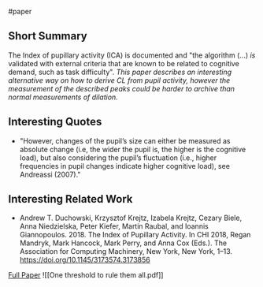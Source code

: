 #paper 

## Short Summary ##
The Index of pupillary activity (ICA) is documented and "the algorithm (...) *is* validated with external criteria that are known to be related to cognitive demand, such as task difficulty".
*This paper describes an interesting alternative way on how to derive CL from pupil activity, however the measurement of the described peaks could be harder to archive than normal measurements of dilation.*

## Interesting Quotes ##
- "However, changes of the pupil’s size can either be measured as absolute change (i.e, the wider the pupil is, the higher is the cognitive load), but also considering the pupil’s fluctuation (i.e., higher frequencies in pupil changes indicate higher cognitive load), see Andreassi (2007)."

## Interesting Related Work ##
- Andrew T. Duchowski, Krzysztof Krejtz, Izabela Krejtz, Cezary Biele, Anna Niedzielska, Peter Kiefer, Martin Raubal, and Ioannis Giannopoulos. 2018. The Index of Pupillary Activity. In CHI 2018, Regan Mandryk, Mark Hancock, Mark Perry, and Anna Cox (Eds.). The Association for Computing Machinery, New York, New York, 1–13. https://doi.org/10.1145/3173574.3173856

[Full Paper](https://dl.acm.org/doi/10.1145/3379156.3391341) ![[One threshold to rule them all.pdf]]